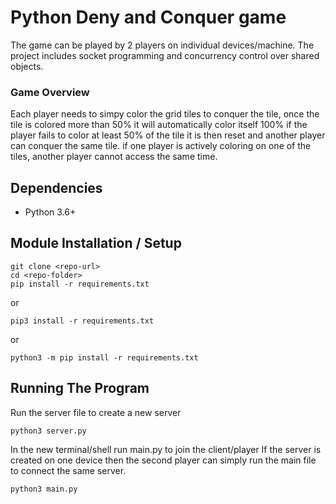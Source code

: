 # Python Deny and Conquer game
The game can be played by 2 players on individual devices/machine. The project includes socket programming and concurrency control over shared objects.

### Game Overview
Each player needs to simpy color the grid tiles to conquer the tile, once the tile is colored more than 50% it will automatically color itself 100%
if the player fails to color at least 50% of the tile it is then reset and another player can conquer the same tile.
if one player is actively coloring on one of the tiles, another player cannot access the same time.

## Dependencies
- Python 3.6+
## Module Installation / Setup
```shell
git clone <repo-url>
cd <repo-folder>
pip install -r requirements.txt
```
or
```shell
pip3 install -r requirements.txt
```
or
```shell
python3 -m pip install -r requirements.txt
```

## Running The Program
Run the server file to create a new server
```shell
python3 server.py
```
In the new terminal/shell run main.py to join the client/player
If the server is created on one device then the second player can simply run the main file to connect the same server.
```shell
python3 main.py
```
